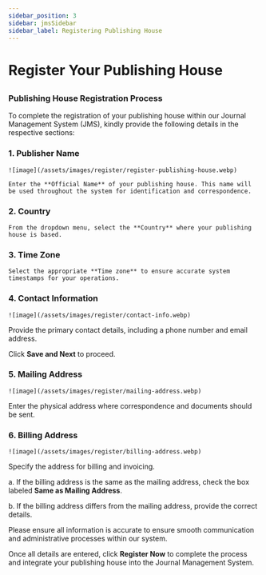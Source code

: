 ```yaml
---
sidebar_position: 3
sidebar: jmsSidebar
sidebar_label: Registering Publishing House
---
```


# Register Your Publishing House

##

### Publishing House Registration Process

To complete the registration of your publishing house within our Journal Management System (JMS), kindly provide the following details in the respective sections:

### 1. Publisher Name

    ![image](/assets/images/register/register-publishing-house.webp)

    Enter the **Official Name** of your publishing house. This name will be used throughout the system for identification and correspondence.

### 2. Country

    From the dropdown menu, select the **Country** where your publishing house is based.

### 3. Time Zone

    Select the appropriate **Time zone** to ensure accurate system timestamps for your operations.

### 4. Contact Information

    ![image](/assets/images/register/contact-info.webp)

Provide the primary contact details, including a phone number and email address.

Click **Save and Next** to proceed.

### 5. Mailing Address

    ![image](/assets/images/register/mailing-address.webp)

Enter the physical address where correspondence and documents should be sent.

### 6. Billing Address

    ![image](/assets/images/register/billing-address.webp)

Specify the address for billing and invoicing.

a. If the billing address is the same as the mailing address, check the box labeled **Same as Mailing Address**.

b. If the billing address differs from the mailing address, provide the correct details.

Please ensure all information is accurate to ensure smooth communication and administrative processes within our system.

Once all details are entered, click **Register Now** to complete the process and integrate your publishing house into the Journal Management System.
